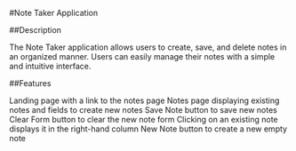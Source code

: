 #Note Taker Application

##Description

The Note Taker application allows users to create, save, and delete notes in an organized manner. Users can easily manage their notes with a simple and intuitive interface.

##Features

Landing page with a link to the notes page
Notes page displaying existing notes and fields to create new notes
Save Note button to save new notes
Clear Form button to clear the new note form
Clicking on an existing note displays it in the right-hand column
New Note button to create a new empty note
